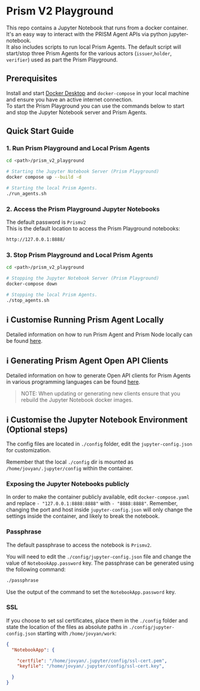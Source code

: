 # Prism V2 Playground

This repo contains a Jupyter Notebook that runs from a docker container.  
It's an easy way to interact with the PRISM Agent APIs via python jupyter-notebook.  
It also includes scripts to run local Prism Agents. The default script will start/stop three Prism Agents for the various actors (`issuer`,`holder`, `verifier`) used as part the Prism Playground.  

## Prerequisites 
Install and start [Docker Desktop](https://www.docker.com/products/docker-desktop/) and `docker-compose` in your local machine and ensure you have an active internet connection.  
To start the Prism Playground you can use the commands below to start and stop the Jupyter Notebook server and Prism Agents.

## Quick Start Guide
### 1. Run Prism Playground and Local Prism Agents
```bash
cd <path>/prism_v2_playground

# Starting the Jupyter Notebook Server (Prism Playground)
docker compose up --build -d

# Starting the local Prism Agents.
./run_agents.sh
```
### 2. Access the Prism Playground Jupyter Notebooks
The default password is `Prismv2`    
This is the default location to access the Prism Playground notebooks:

```bash
http://127.0.0.1:8888/
```

### 3. Stop Prism Playground and Local Prism Agents
```bash
cd <path>/prism_v2_playground

# Stopping the Jupyter Notebook Server (Prism Playground)
docker-compose down

# Stopping the local Prism Agents.
./stop_agents.sh
```

## ℹ️ Customise Running Prism Agent Locally
Detailed information on how to run Prism Agent and Prism Node locally can be found [here](agent/README.md).

## ℹ️ Generating Prism Agent Open API Clients
Detailed information on how to generate Open API clients for Prism Agents in various programming languages can be found [here](openapi-generator/README.md).
> NOTE: When updating or generating new clients ensure that you rebuild the Jupyter Notebook docker images.

## ℹ️ Customise the Jupyter Notebook Environment (Optional steps)

The config files are located in `./config` folder, edit the `jupyter-config.json` for customization.

Remember that the local `./config` dir is mounted as `/home/jovyan/.jupyter/config` within the container.

### Exposing the Jupyter Notebooks publicly
In order to make the container publicly available, edit `docker-compose.yaml` and replace `- "127.0.0.1:8888:8888"` 
with `- "8888:8888"`. Remember, changing the port and host inside `jupyter-config.json` will only change the settings
inside the container, and likely to break the notebook.

### Passphrase

The default passphrase to access the notebook is `Prismv2`.

You will need to edit the `./config/jupyter-config.json` file and change the value of `NotebookApp.password` key. The
passphrase can be generated using the following command:

```bash
./passphrase
```

Use the output of the command to set the `NotebookApp.password` key.

### SSL

If you choose to set ssl certificates, place them in the `./config` folder and state the location of the files
as absolute paths in `./config/jupyter-config.json` starting with `/home/jovyan/work`:

```json
{
  "NotebookApp": {

    "certfile": "/home/jovyan/.jupyter/config/ssl-cert.pem",
    "keyfile": "/home/jovyan/.jupyter/config/ssl-cert.key",

  }
}
```